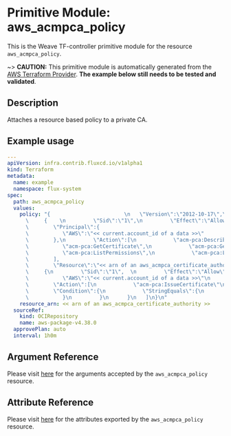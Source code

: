 
# Primitive Module: aws_acmpca_policy

This is the Weave TF-controller primitive module for the resource `aws_acmpca_policy`.

~> **CAUTION:** This primitive module is automatically generated from the [AWS Terraform Provider](https://registry.terraform.io/providers/hashicorp/aws/latest/docs/resources/acmpca_policy). **The example below still needs to be tested and validated**.

## Description

Attaches a resource based policy to a private CA.

## Example usage

```yaml
---
apiVersion: infra.contrib.fluxcd.io/v1alpha1
kind: Terraform
metadata:
  name: example
  namespace: flux-system
spec:
  path: aws_acmpca_policy
  values:
    policy: "{                        \n   \"Version\":\"2012-10-17\",\n   \"Statement\":[\n
      \     {    \n         \"Sid\":\"1\",\n         \"Effect\":\"Allow\",         \n
      \        \"Principal\":{                                                                                                                                               \n
      \           \"AWS\":\"<< current.account_id of a data >>\"                                                                                \n
      \        },\n         \"Action\":[\n            \"acm-pca:DescribeCertificateAuthority\",\n
      \           \"acm-pca:GetCertificate\",\n            \"acm-pca:GetCertificateAuthorityCertificate\",\n
      \           \"acm-pca:ListPermissions\",\n            \"acm-pca:ListTags\"                                                                                   \n
      \        ],                                                                                              \n
      \        \"Resource\":\"<< arn of an aws_acmpca_certificate_authority >>\"\n      },\n
      \     {\n         \"Sid\":\"1\",  \n         \"Effect\":\"Allow\",\n         \"Principal\":{\n
      \           \"AWS\":\"<< current.account_id of a data >>\"\n         },\n
      \        \"Action\":[\n            \"acm-pca:IssueCertificate\"\n         ],\n         \"Resource\":\"<< arn of an aws_acmpca_certificate_authority >>\",\n
      \        \"Condition\":{\n            \"StringEquals\":{\n               \"acm-pca:TemplateArn\":\"arn:aws:acm-pca:::template/EndEntityCertificate/V1\"\n
      \           }\n         }\n      }\n   ]\n}\n"
    resource_arn: << arn of an aws_acmpca_certificate_authority >>
  sourceRef:
    kind: OCIRepository
    name: aws-package-v4.38.0
  approvePlan: auto
  interval: 1h0m
```

## Argument Reference

Please visit [here](https://registry.terraform.io/providers/hashicorp/aws/latest/docs/resources/acmpca_policy#argument-reference) for the arguments accepted by the `aws_acmpca_policy` resource.

## Attribute Reference

Please visit [here](https://registry.terraform.io/providers/hashicorp/aws/latest/docs/resources/acmpca_policy#attributes-reference) for the attributes exported by the `aws_acmpca_policy` resource.
